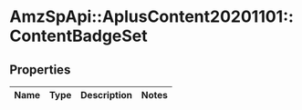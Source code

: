 # AmzSpApi::AplusContent20201101::ContentBadgeSet

## Properties
Name | Type | Description | Notes
------------ | ------------- | ------------- | -------------

